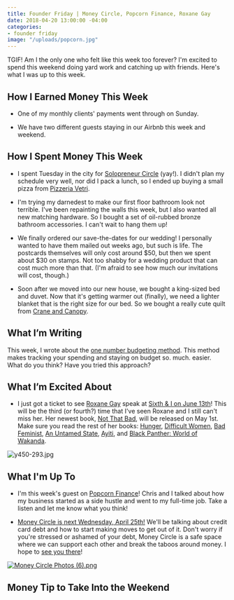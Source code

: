 ```yaml
---
title: Founder Friday | Money Circle, Popcorn Finance, Roxane Gay
date: 2018-04-20 13:00:00 -04:00
categories:
- founder friday
image: "/uploads/popcorn.jpg"
---
```


TGIF! Am I the only one who felt like this week too forever? I'm excited to spend this weekend doing yard work and catching up with friends. Here's what I was up to this week.

## How I Earned Money This Week

* One of my monthly clients' payments went through on Sunday.

* We have two different guests staying in our Airbnb this week and weekend.

## How I Spent Money This Week

* I spent Tuesday in the city for [Solopreneur Circle](https://www.solopreneurcircle.com/) (yay!). I didn't plan my schedule very well, nor did I pack a lunch, so I ended up buying a small pizza from [Pizzeria Vetri](https://www.pizzeriavetri.com/).

* I'm trying my darnedest to make our first floor bathroom look not terrible. I've been repainting the walls this week, but I also wanted all new matching hardware. So I bought a set of oil-rubbed bronze bathroom accessories. I can't wait to hang them up!

* We finally ordered our save-the-dates for our wedding! I personally wanted to have them mailed out weeks ago, but such is life. The postcards themselves will only cost around $50, but then we spent about $30 on stamps. Not too shabby for a wedding product that can cost much more than that. (I'm afraid to see how much our invitations will cost, though.)

* Soon after we moved into our new house, we bought a king-sized bed and duvet. Now that it's getting warmer out (finally), we need a lighter blanket that is the right size for our bed. So we bought a really cute quilt from [Crane and Canopy](https://www.craneandcanopy.com/products/the-chevron-charcoal-grey-quilt-sham).

## What I’m Writing

This week, I wrote about the [one number budgeting method](https://www.maggiegermano.com/blog/how-to-use-one-budget-number-to-manage-your-money/). This method makes tracking your spending and staying on budget so. much. easier. What do you think? Have you tried this approach?

## What I’m Excited About

* I just got a ticket to see [Roxane Gay](http://www.roxanegay.com/) speak at [Sixth & I on June 13th](https://www.sixthandi.org/event/roxanne-gay/)! This will be the third (or fourth?) time that I've seen Roxane and I still can't miss her. Her newest book, [Not That Bad](https://www.harpercollins.com/9780062413505/not-that-bad), will be released on May 1st. Make sure you read the rest of her books: [Hunger](https://www.amazon.com/Hunger-Memoir-Body-Roxane-Gay/dp/0062362593/ref=sr_1_4?ie=UTF8&qid=1524149616&sr=8-4&keywords=roxane\+gay&dpID=41S4yvewK-L&preST=_SY291_BO1,204,203,200_QL40_&dpSrc=srch), [Difficult Women](https://www.amazon.com/Difficult-Women-Roxane-Gay/dp/0802127371/ref=sr_1_5?ie=UTF8&qid=1524149616&sr=8-5&keywords=roxane\+gay&dpID=51QJnX0bTsL&preST=_SY291_BO1,204,203,200_QL40_&dpSrc=srch), [Bad Feminist](https://www.amazon.com/Bad-Feminist-Essays-Roxane-Gay/dp/0062282719/ref=sr_1_1?ie=UTF8&qid=1524149616&sr=8-1&keywords=roxane\+gay&dpID=41wmScO2UaL&preST=_SY291_BO1,204,203,200_QL40_&dpSrc=srch), [An Untamed State](https://www.amazon.com/Untamed-State-Roxane-Gay/dp/0802122515/ref=sr_1_6?ie=UTF8&qid=1524149616&sr=8-6&keywords=roxane\+gay&dpID=51C0Y8b0DtL&preST=_SY291_BO1,204,203,200_QL40_&dpSrc=srch), [Ayiti](https://www.amazon.com/Ayiti-Roxane-Gay/dp/145077671X/ref=sr_1_8?ie=UTF8&qid=1524149616&sr=8-8&keywords=roxane\+gay), and [Black Panther: World of Wakanda](https://www.amazon.com/Black-Panther-Wakanda-Ta-Nehisi-Coates/dp/130290650X/ref=sr_1_7?ie=UTF8&qid=1524149616&sr=8-7&keywords=roxane\+gay).

![y450-293.jpg](/uploads/y450-293.jpg)

## What I'm Up To

* I'm this week's guest on [Popcorn Finance](https://popcornfinance.com/episode-055-taking-your-side-hustle-full-time-with-maggie-germano/)! Chris and I talked about how my business started as a side hustle and went to my full-time job. Take a listen and let me know what you think!

* [Money Circle is next Wednesday, April 25th!](https://www.maggiegermano.com/events/how-to-deal-with-credit-card-debt/) We'll be talking about credit card debt and how to start making moves to get out of it. Don't worry if you're stressed or ashamed of your debt, Money Circle is a safe space where we can support each other and break the taboos around money. I hope to [see you there](https://www.maggiegermano.com/events/how-to-deal-with-credit-card-debt/)!

[![Money Circle Photos (6).png](/uploads/Money%20Circle%20Photos%20(6).png)](https://www.maggiegermano.com/events/how-to-deal-with-credit-card-debt/)

## Money Tip to Take Into the Weekend